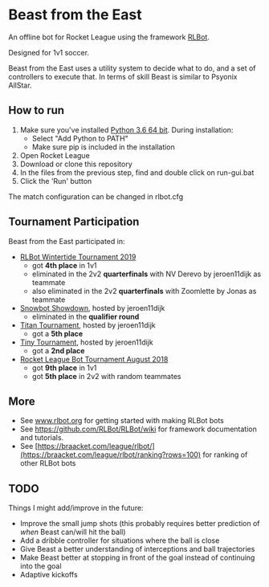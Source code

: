 # Beast from the East
An offline bot for Rocket League using the framework [RLBot](https://github.com/RLBot/RLBot).

Designed for 1v1 soccer.

Beast from the East uses a utility system to decide what to do, and a set of controllers to execute that.
In terms of skill Beast is similar to Psyonix AllStar.

## How to run

1. Make sure you've installed [Python 3.6 64 bit](https://www.python.org/ftp/python/3.6.5/python-3.6.5-amd64.exe). During installation:
   - Select "Add Python to PATH"
   - Make sure pip is included in the installation
2. Open Rocket League
3. Download or clone this repository
3. In the files from the previous step, find and double click on run-gui.bat
4. Click the 'Run' button

The match configuration can be changed in rlbot.cfg

## Tournament Participation

Beast from the East participated in:
* [RLBot Wintertide Tournament 2019](https://braacket.com/tournament/wintertide)
  * got **4th place** in 1v1
  * eliminated in the 2v2 **quarterfinals** with NV Derevo by jeroen11dijk as teammate
  * also eliminated in the 2v2 **quarterfinals** with Zoomlette by Jonas as teammate
* [Snowbot Showdown](https://braacket.com/tournament/69BF67CC-54A5-4212-B108-1677922358C9/match/6670A22A-17FF-4398-AF76-6DF2DA8B8EFD), hosted by jeroen11dijk
  * eliminated in the **qualifier round**
* [Titan Tournament](https://braacket.com/tournament/tinytourney2), hosted by jeroen11dijk
  * got a **5th place**
* [Tiny Tournament](https://braacket.com/tournament/0661561E-BA13-49E9-80BF-ABD953579CED/match), hosted by jeroen11dijk
  * got a **2nd place**
* [Rocket League Bot Tournament August 2018](https://braacket.com/tournament/527AAEBD-D323-455A-90EB-9AFFA8C92B34/dashboard)
  * got **9th place** in 1v1
  * got **5th place** in 2v2 with random teammates

## More

* See www.rlbot.org for getting started with making RLBot bots
* See https://github.com/RLBot/RLBot/wiki for framework documentation and tutorials.
* See [https://braacket.com/league/rlbot/](https://braacket.com/league/rlbot/ranking?rows=100) for ranking of other RLBot bots

## TODO
Things I might add/improve in the future:
* Improve the small jump shots (this probably requires better prediction of *when* Beast can/will hit the ball)
* Add a dribble controller for situations where the ball is close
* Give Beast a better understanding of interceptions and ball trajectories
* Make Beast better at stopping in front of the goal instead of continuing into the goal
* Adaptive kickoffs